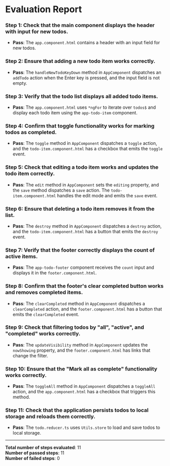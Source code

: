 # Evaluation Report

### Step 1: Check that the main component displays the header with input for new todos.
- **Pass**: The `app.component.html` contains a header with an input field for new todos.

### Step 2: Ensure that adding a new todo item works correctly.
- **Pass**: The `handleNewTodoKeyDown` method in `AppComponent` dispatches an `addTodo` action when the Enter key is pressed, and the input field is not empty.

### Step 3: Verify that the todo list displays all added todo items.
- **Pass**: The `app.component.html` uses `*ngFor` to iterate over `todos$` and display each todo item using the `app-todo-item` component.

### Step 4: Confirm that toggle functionality works for marking todos as completed.
- **Pass**: The `toggle` method in `AppComponent` dispatches a `toggle` action, and the `todo-item.component.html` has a checkbox that emits the `toggle` event.

### Step 5: Check that editing a todo item works and updates the todo item correctly.
- **Pass**: The `edit` method in `AppComponent` sets the `editing` property, and the `save` method dispatches a `save` action. The `todo-item.component.html` handles the edit mode and emits the `save` event.

### Step 6: Ensure that deleting a todo item removes it from the list.
- **Pass**: The `destroy` method in `AppComponent` dispatches a `destroy` action, and the `todo-item.component.html` has a button that emits the `destroy` event.

### Step 7: Verify that the footer correctly displays the count of active items.
- **Pass**: The `app-todo-footer` component receives the `count` input and displays it in the `footer.component.html`.

### Step 8: Confirm that the footer's clear completed button works and removes completed items.
- **Pass**: The `clearCompleted` method in `AppComponent` dispatches a `clearCompleted` action, and the `footer.component.html` has a button that emits the `clearCompleted` event.

### Step 9: Check that filtering todos by "all", "active", and "completed" works correctly.
- **Pass**: The `updateVisibility` method in `AppComponent` updates the `nowShowing` property, and the `footer.component.html` has links that change the filter.

### Step 10: Ensure that the "Mark all as complete" functionality works correctly.
- **Pass**: The `toggleAll` method in `AppComponent` dispatches a `toggleAll` action, and the `app.component.html` has a checkbox that triggers this method.

### Step 11: Check that the application persists todos to local storage and reloads them correctly.
- **Pass**: The `todo.reducer.ts` uses `Utils.store` to load and save todos to local storage.

---

**Total number of steps evaluated**: 11  
**Number of passed steps**: 11  
**Number of failed steps**: 0